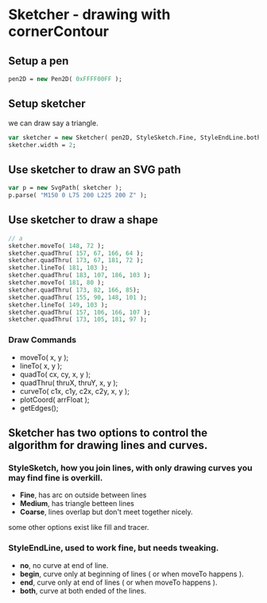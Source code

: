 # Sketcher - drawing with cornerContour

## Setup a pen
```Haxe
pen2D = new Pen2D( 0xFFFF00FF );
```
## Setup sketcher
we can draw say a triangle.
```Haxe
var sketcher = new Sketcher( pen2D, StyleSketch.Fine, StyleEndLine.both );
sketcher.width = 2;
```
## Use sketcher to draw an SVG path
```Haxe
var p = new SvgPath( sketcher );
p.parse( "M150 0 L75 200 L225 200 Z" );
```
## Use sketcher to draw a shape
```Haxe
// a
sketcher.moveTo( 148, 72 );
sketcher.quadThru( 157, 67, 166, 64 );
sketcher.quadThru( 173, 67, 181, 72 );
sketcher.lineTo( 181, 103 );
sketcher.quadThru( 183, 107, 186, 103 );
sketcher.moveTo( 181, 80 );
sketcher.quadThru( 173, 82, 166, 85);
sketcher.quadThru( 155, 90, 148, 101 ); 
sketcher.lineTo( 149, 103 );
sketcher.quadThru( 157, 106, 166, 107 );
sketcher.quadThru( 173, 105, 181, 97 );
```
  
### Draw Commands  
  
- moveTo( x, y );
- lineTo( x, y );
- quadTo( cx, cy, x, y );
- quadThru( thruX, thruY, x, y );
- curveTo( c1x, c1y, c2x, c2y, x, y );
- plotCoord( arrFloat );
- getEdges();
 
  
   
## Sketcher has two options to control the algorithm for drawing lines and curves.

### StyleSketch, how you join lines, with only drawing curves you may find fine is overkill.
  
- **Fine**, has arc on outside between lines
- **Medium**, has triangle betteen lines
- **Coarse**, lines overlap but don't meet together nicely.

some other options exist like fill and tracer.

### StyleEndLine, used to work fine, but needs tweaking.

- **no**, no curve at end of line.
- **begin**, curve only at beginning of lines ( or when moveTo happens ).
- **end**, curve only at end of lines ( or when moveTo happens ).
- **both**, curve at both ended of the lines.
  
  
  
